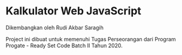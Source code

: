 # Kalkulator Web JavaScript
Dikembangkan oleh Rudi Akbar Saragih

Project ini dibuat untuk memenuhi Tugas Perseorangan dari Program Progate - Ready Set Code Batch II Tahun 2020.
